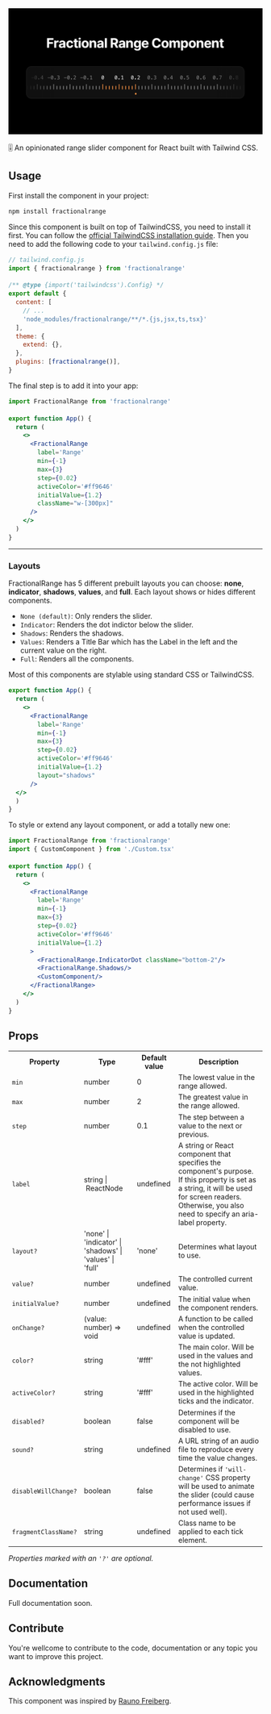 <div align="left" >
  <img src="https://github.com/baccci/fractionalrange/blob/main/fractionalrange.png">
</div>

🎚️ An opinionated range slider component for React built with Tailwind CSS.

## Usage

First install the component in your project:

```bash
npm install fractionalrange
```

Since this component is built on top of TailwindCSS, you need to install it first. You can follow the [official TailwindCSS installation guide](https://tailwindcss.com/docs/installation). Then you need to add the following code to your `tailwind.config.js` file:

```js
// tailwind.config.js
import { fractionalrange } from 'fractionalrange'

/** @type {import('tailwindcss').Config} */
export default {
  content: [
    // ...
    'node_modules/fractionalrange/**/*.{js,jsx,ts,tsx}'
  ],
  theme: {
    extend: {},
  },
  plugins: [fractionalrange()],
}
```

The final step is to add it into your app:

```jsx
import FractionalRange from 'fractionalrange'

export function App() {
  return (
    <>
      <FractionalRange
        label='Range'
        min={-1}
        max={3}
        step={0.02}
        activeColor='#ff9646'
        initialValue={1.2}
        className="w-[300px]"
      />
    </>
  )
}
```
---
### Layouts
FractionalRange has 5 different prebuilt layouts you can choose: **none**, **indicator**, **shadows**, **values**, and **full**. Each layout shows or hides different components.

- `None (default)`: Only renders the slider.
- `Indicator`: Renders the dot indictor below the slider.
- `Shadows`: Renders the shadows.
- `Values`: Renders a Title Bar which has the Label in the left and the current value on the right.
- `Full`: Renders all the components.

Most of this components are stylable using standard CSS or TailwindCSS.

```jsx
export function App() {
  return (
    <>
      <FractionalRange
        label='Range'
        min={-1}
        max={3}
        step={0.02}
        activeColor='#ff9646'
        initialValue={1.2}
        layout="shadows"
      />
  </>
  )
}
```

To style or extend any layout component, or add a totally new one:

```jsx
import FractionalRange from 'fractionalrange'
import { CustomComponent } from './Custom.tsx'

export function App() {
  return (
    <>
      <FractionalRange
        label='Range'
        min={-1}
        max={3}
        step={0.02}
        activeColor='#ff9646'
        initialValue={1.2}
      >
        <FractionalRange.IndicatorDot className="bottom-2"/>
        <FractionalRange.Shadows/>
        <CustomComponent/>
      </FractionalRange>
    </>
  )
}
```

## Props

<table>
<tr>
  <th>Property</th>
  <th>Type</th>
  <th>Default value</th>
  <th>Description</th>
</tr>
<tr>
  <td><code>min</code></td>
  <td>number</td>
  <td>0</td>
  <td>The lowest value in the range allowed.</td>
</tr>
<tr>
  <td><code>max</code></td>
  <td>number</td>
  <td>2</td>
  <td>The greatest value in the range allowed.</td>
</tr>
<tr>
  <td><code>step</code></td>
  <td>number</td>
  <td>0.1</td>
  <td>The step between a value to the next or previous.</td>
</tr>
<tr>
  <td><code>label</code></td>
  <td>string | ReactNode</td>
  <td>undefined</td>
  <td>
    A string or React component that specifies the component's purpose. If this property is set as a string, it will be used for screen readers. Otherwise, you also need to specify an aria-label property.
  </td>
</tr>
<tr>
  <td><code>layout?</code></td>
  <td>'none' | 'indicator' | 'shadows' | 'values' | 'full'</td>
  <td>'none'</td>
  <td>
    Determines what layout to use.
  </td>
</tr>
<tr>
  <td><code>value?</code></td>
  <td>number</td>
  <td>undefined</td>
  <td>The controlled current value.</td>
</tr>
<tr>
  <td><code>initialValue?</code></td>
  <td>number</td>
  <td>undefined</td>
  <td>The initial value when the component renders.</td>
</tr>
<tr>
  <td><code>onChange?</code></td>
  <td>(value: number) => void</td>
  <td>undefined</td>
  <td>A function to be called when the controlled value is updated.</td>
</tr>
<tr>
  <td><code>color?</code></td>
  <td>string</td>
  <td>'#fff'</td>
  <td>
    The main color. Will be used in the values and the not highlighted values.
  </td>
</tr>
<tr>
  <td><code>activeColor?</code></td>
  <td>string</td>
  <td>'#fff'</td>
  <td>
    The active color. Will be used in the highlighted ticks and the indicator.
  </td>
</tr>
<tr>
  <td><code>disabled?</code></td>
  <td>boolean</td>
  <td>false</td>
  <td>
    Determines if the component will be disabled to use.
  </td>
</tr>
<tr>
  <td><code>sound?</code></td>
  <td>string</td>
  <td>undefined</td>
  <td>
    A URL string of an audio file to reproduce every time the value changes.
  </td>
</tr>
<tr>
  <td><code>disableWillChange?</code></td>
  <td>boolean</td>
  <td>false</td>
  <td>
    Determines if <code>'will-change'</code> CSS property will be used to animate the slider (could cause performance issues if not used well). 
  </td>
</tr>
<tr>
  <td><code>fragmentClassName?</code></td>
  <td>string</td>
  <td>undefined</td>
  <td>
    Class name to be applied to each tick element. 
  </td>
</tr>
</table>

*Properties marked with an `'?'` are optional.*

## Documentation
Full documentation soon.

## Contribute
You're wellcome to contribute to the code, documentation or any topic you want to improve this project.

## Acknowledgments
This component was inspired by [Rauno Freiberg](rauno.me).


